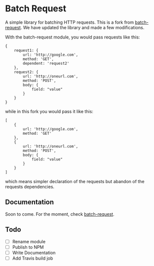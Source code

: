 Batch Request
=============

A simple library for batching HTTP requests. This is a fork from [batch-request](http://batch-request.socialradar.com). We have updated the
library and made a few modifications.

With the batch-request module, you would pass requests like this:
```
{
    request1: {
        url: 'http://google.com',
        method: 'GET',
        dependent: 'request2'
    },
    request2: {
        url: 'http://oneurl.com',
        method: 'POST',
        body: {
            field: "value"
        }
    }
}
```
while in this fork you would pass it like this:
```
[
    {
        url: 'http://google.com',
        method: 'GET'
    },
    {
        url: 'http://oneurl.com',
        method: 'POST',
        body: {
            field: "value"
        }
    }
]
```
which means simpler declaration of the requests but abandon of the
requests dependencies.

## Documentation
Soon to come. For the moment, check [batch-request](http://batch-request.socialradar.com/#usage).

## Todo

- [ ] Rename module
- [ ] Publish to NPM
- [ ] Write Documentation
- [ ] Add Travis build job
